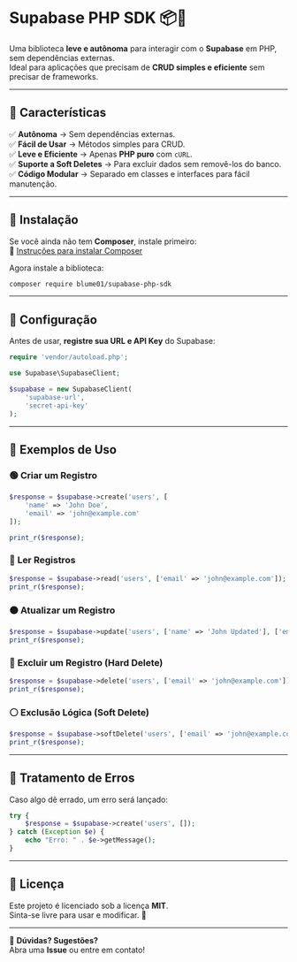 # Supabase PHP SDK 📦🚀
Uma biblioteca **leve e autônoma** para interagir com o **Supabase** em PHP, sem dependências externas.  
Ideal para aplicações que precisam de **CRUD simples e eficiente** sem precisar de frameworks.

---

## 📌 Características
✅ **Autônoma** → Sem dependências externas.  
✅ **Fácil de Usar** → Métodos simples para CRUD.  
✅ **Leve e Eficiente** → Apenas **PHP puro** com `cURL`.  
✅ **Suporte a Soft Deletes** → Para excluir dados sem removê-los do banco.  
✅ **Código Modular** → Separado em classes e interfaces para fácil manutenção.  

---

## 📌 Instalação
Se você ainda não tem **Composer**, instale primeiro:  
🔗 [Instruções para instalar Composer](https://getcomposer.org/download/)  

Agora instale a biblioteca:
```sh
composer require blume01/supabase-php-sdk
```

---

## 📌 Configuração
Antes de usar, **registre sua URL e API Key** do Supabase:
```php
require 'vendor/autoload.php';

use Supabase\SupabaseClient;

$supabase = new SupabaseClient(
    'supabase-url', 
    'secret-api-key'
);
```

---

## 📌 Exemplos de Uso

### 🟢 **Criar um Registro**
```php
$response = $supabase->create('users', [
    'name' => 'John Doe',
    'email' => 'john@example.com'
]);

print_r($response);
```

### 🔵 **Ler Registros**
```php
$response = $supabase->read('users', ['email' => 'john@example.com']);
print_r($response);
```

### 🟠 **Atualizar um Registro**
```php
$response = $supabase->update('users', ['name' => 'John Updated'], ['email' => 'john@example.com']);
print_r($response);
```

### 🔴 **Excluir um Registro (Hard Delete)**
```php
$response = $supabase->delete('users', ['email' => 'john@example.com']);
print_r($response);
```

### ⚪ **Exclusão Lógica (Soft Delete)**
```php
$response = $supabase->softDelete('users', ['email' => 'john@example.com']);
print_r($response);
```

---

## 📌 Tratamento de Erros
Caso algo dê errado, um erro será lançado:
```php
try {
    $response = $supabase->create('users', []);
} catch (Exception $e) {
    echo "Erro: " . $e->getMessage();
}
```

---

## 📌 Licença
Este projeto é licenciado sob a licença **MIT**.  
Sinta-se livre para usar e modificar. 🚀

---

📌 **Dúvidas? Sugestões?**  
Abra uma **Issue** ou entre em contato!